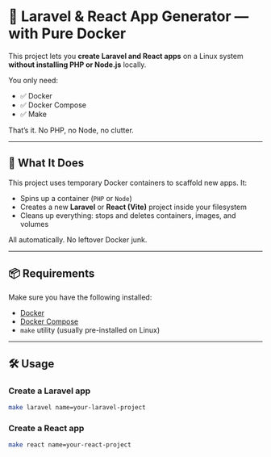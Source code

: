 # 🐳 Laravel & React App Generator — with Pure Docker

This project lets you **create Laravel and React apps** on a Linux system **without installing PHP or Node.js** locally.

You only need:
- ✅ Docker
- ✅ Docker Compose
- ✅ Make

That’s it. No PHP, no Node, no clutter.

---

## 🚀 What It Does

This project uses temporary Docker containers to scaffold new apps. It:

- Spins up a container (`PHP` or `Node`)
- Creates a new **Laravel** or **React (Vite)** project inside your filesystem
- Cleans up everything: stops and deletes containers, images, and volumes

All automatically. No leftover Docker junk.

---

## 📦 Requirements

Make sure you have the following installed:

- [Docker](https://docs.docker.com/get-docker/)
- [Docker Compose](https://docs.docker.com/compose/install/)
- `make` utility (usually pre-installed on Linux)

---

## 🛠 Usage

### Create a Laravel app

```bash
make laravel name=your-laravel-project
```

### Create a React app

```bash
make react name=your-react-project
```
